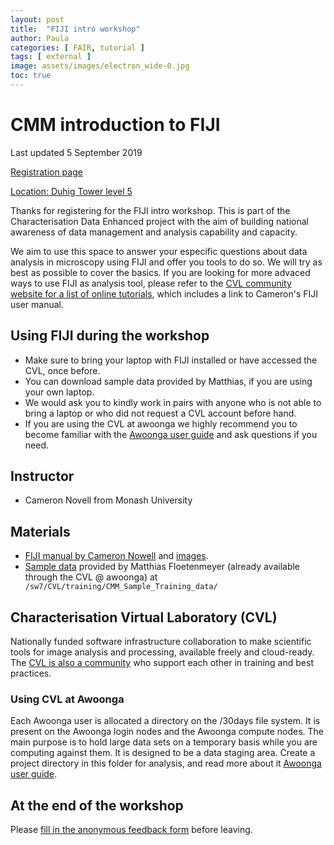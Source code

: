 ```yaml
---
layout: post
title:  "FIJI intro workshop"
author: Paula
categories: [ FAIR, tutorial ]
tags: [ external ]
image: assets/images/electron_wide-0.jpg
toc: true
---
```

# CMM introduction to FIJI

Last updated 5 September 2019

[Registration page](https://www.eventbrite.com.au/e/using-fiji-for-image-analysis-registration-61459002531)

[Location: Duhig Tower level 5](https://www.google.com/maps/place/Duhig+Tower/@-27.4965561,153.0143822,20z)

Thanks for registering for the FIJI intro workshop. This is part of the Characterisation Data Enhanced project with the aim of building national awareness of data management and analysis capability and capacity.

We aim to use this space to answer your especific questions about data analysis in microscopy using FIJI and offer you tools to do so. We will try as best as possible to cover the basics. If you are looking for more advaced ways to use FIJI as analysis tool, please refer to the [CVL community website for a list of online tutorials](https://characterisation-virtual-laboratory.github.io/CVL_Community/other-tutorials/), which includes a link to Cameron's FIJI user manual.

## Using FIJI during the workshop

- Make sure to bring your laptop with FIJI installed or have accessed the CVL, once before.
- You can download sample data provided by Matthias, if you are using your own laptop.
- We would ask you to kindly work in pairs with anyone who is not able to bring a laptop or who did not request a CVL account before hand.
- If you are using the CVL at awoonga we highly recommend you to become familiar with the [Awoonga user guide](https://www.qriscloud.org.au/support/qriscloud-documentation/92-awoonga-user-guide) and ask questions if you need.

## Instructor

* Cameron Novell from Monash University

## Materials

* [FIJI manual by Cameron Nowell](https://cloudstor.aarnet.edu.au/plus/s/NzLifYbQdDb43Fq) and [images](https://cloudstor.aarnet.edu.au/plus/s/3tutoG9lAYPFC4v).
* [Sample data](https://cloudstor.aarnet.edu.au/plus/s/lOJPMlQE3FthYnj) provided by Matthias Floetenmeyer (already available through the CVL @ awoonga) at ` /sw7/CVL/training/CMM_Sample_Training_data/`

## Characterisation Virtual Laboratory (CVL)

Nationally funded software infrastructure collaboration
to make scientific tools for image analysis and processing, available freely and cloud-ready. The [CVL is also a community](https://characterisation-virtual-laboratory.github.io/CVL_Community/about) who support each other in training and best practices.

### Using CVL at Awoonga

Each Awoonga user is allocated a directory on the /30days file system. It is present on the Awoonga login nodes and the Awoonga compute nodes. The main purpose is to hold large data sets on a temporary basis while you are computing against them. It is designed to be a data staging area.
Create a project directory in this folder for analysis, and read more about it [Awoonga user guide](https://www.qriscloud.org.au/support/qriscloud-documentation/92-awoonga-user-guide).

## At the end of the workshop

Please [fill in the anonymous feedback form](https://survey.zohopublic.com/zs/ueCsAo) before leaving.
